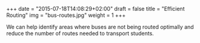 +++
date = "2015-07-18T14:08:29+02:00"
draft = false
title = "Efficient Routing"
img = "bus-routes.jpg"
weight = 1
+++

We can help identify areas where buses are not being routed optimally and reduce the number of routes needed to transport students.

